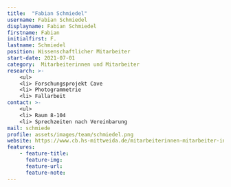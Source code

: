 ```yaml
---
title:  "Fabian Schmiedel"
username: Fabian Schmiedel
displayname: Fabian Schmiedel
firstname: Fabian
initialfirst: F.
lastname: Schmiedel
position: Wissenschaftlicher Mitarbeiter
start-date: 2021-07-01
category:  Mitarbeiterinnen und Mitarbeiter
research: >- 
    <ul>
    <li> Forschungsprojekt Cave
    <li> Photogrammetrie
    <li> Fallarbeit
contact: >-
    <ul>
    <li> Raum 8-104
    <li> Sprechzeiten nach Vereinbarung
mail: schmiede
profile: assets/images/team/schmiedel.png
website: https://www.cb.hs-mittweida.de/mitarbeiterinnen-mitarbeiter-in-ihren-fachgruppen/schmiedel-fabian/
features:
    - feature-title: 
      feature-img: 
      feature-url: 
      feature-note: 
---
```

